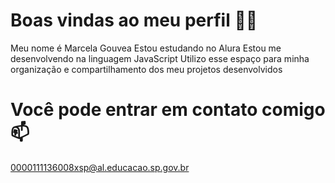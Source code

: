 # Boas vindas ao meu perfil 💙💙
Meu nome é Marcela Gouvea
Estou estudando no Alura
Estou me desenvolvendo na linguagem JavaScript
Utilizo esse espaço para minha organização e compartilhamento dos meu projetos desenvolvidos

# Você pode entrar em contato comigo 📫
0000111136008xsp@al.educacao.sp.gov.br
